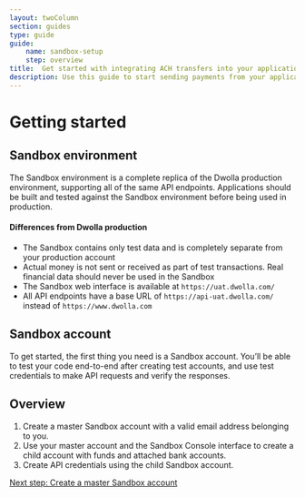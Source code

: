 ```yaml
---
layout: twoColumn
section: guides
type: guide
guide: 
    name: sandbox-setup
    step: overview
title:  Get started with integrating ACH transfers into your application
description: Use this guide to start sending payments from your application by utilizing our open API with no per transaction fees. 
---
```


# Getting started

## Sandbox environment

The Sandbox environment is a complete replica of the Dwolla production environment, supporting all of the same API endpoints. Applications should be built and tested against the Sandbox environment before being used in production.

#### Differences from Dwolla production

- The Sandbox contains only test data and is completely separate from your production account
- Actual money is not sent or received as part of test transactions. Real financial data should never be used in the Sandbox
- The Sandbox web interface is available at `https://uat.dwolla.com/`
- All API endpoints have a base URL of `https://api-uat.dwolla.com/` instead of `https://www.dwolla.com`

## Sandbox account

To get started, the first thing you need is a Sandbox account. You’ll be able to test your code end-to-end after creating test accounts, and use test credentials to make API requests and verify the responses.

## Overview

1. Create a master Sandbox account with a valid email address belonging to you.
2. Use your master account and the Sandbox Console interface to create a child account with funds and attached bank accounts.
3. Create API credentials using the child Sandbox account.

<nav class="pager-nav">
<a href="" style="display:none;"></a>
<a href="01-create-master-account.html">Next step: Create a master Sandbox account</a>
</nav>
